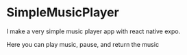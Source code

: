 # SimpleMusicPlayer

I make a very simple music player app with react native expo.

Here you can play music, pause, and return the music
